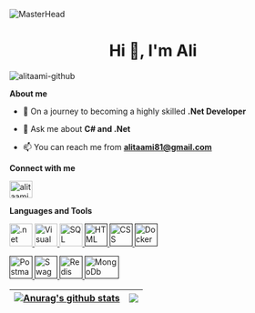 ![MasterHead](https://github.com/alitaami/alitaami/assets/116227297/c8cc5a57-d672-48ba-b2ea-b386205391e6)





<h1 align="center">Hi 👋, I'm Ali</h1> 
<p align="left"> <img src="https://komarev.com/ghpvc/?username=alitaami-github&label=Profile%20views&color=0e75b6&style=flat" alt="alitaami-github" /> </p>

**About me**

- 🌱 On a journey to becoming a highly skilled **.Net Developer**

- 💬 Ask me about  **C# and .Net** 

- 📫 You can reach me from **alitaami81@gmail.com**

**Connect with me**
<p align="left">
<a href="https://www.linkedin.com/in/ali-taami-2745a525b/" target="blank"><img align="center" src="https://raw.githubusercontent.com/rahuldkjain/github-profile-readme-generator/master/src/images/icons/Social/linked-in-alt.svg" alt="alitaami" height="30" width="40" /></a>

**Languages and Tools**

<p align="left"> 
    <a href="https://dotnet.microsoft.com/" target="_blank" rel="noreferrer">
        <img src="https://brandeps.com/logo-download/C/C-Sharp-logo-vector-01.svg" alt=".net" width="40" height="40"/>
    </a>   
    <a href="https://dotnet.microsoft.com/" target="_blank" rel="noreferrer">
        <img src="https://brandeps.com/icon-download/V/Visual-studio-icon-vector-02.svg" alt="Visual Studio" width="40" height="40"/>
    </a>
    <a href="https://www.microsoft.com/en-us/sql-server/sql-server-downloads" target="_blank" rel="noreferrer">
        <img src="https://encrypted-tbn0.gstatic.com/images?q=tbn:ANd9GcTCMPsByAv-2Cn8M3pU5VB2PvJONtweBMUyFQ&usqp=CAU" alt="SQL Server" width="40" height="40"/>
    </a>
    <a href="" target="_blank" rel="noreferrer">
        <img src="https://brandeps.com/logo-download/H/HTML-5-logo-vector-01.svg" alt="HTML" width="40" height="40"/>
    </a>
    <a href="" target="_blank" rel="noreferrer">
        <img src="https://brandeps.com/icon-download/C/Css-3-icon-vector-02.svg" alt="CSS" width="40" height="40"/>
    </a>
    <a href="" target="_blank" rel="noreferrer">
        <img src="https://brandeps.com/logo-download/D/Docker-logo-vector-01.svg" alt="Docker" width="40" height="40"/>
    </a>
</p>
<p align="left">
    <a href="" target="_blank" rel="noreferrer">
        <img src="https://brandeps.com/icon-download/P/Postman-icon-vector-02.svg" alt="Postman" width="40" height="40"/>
    </a>
    <a href="" target="_blank" rel="noreferrer">
        <img src="https://brandeps.com/icon-download/S/Swagger-icon-vector-02.svg" alt="Swagger" width="40" height="40"/>
    </a>
    <a href="" target="_blank" rel="noreferrer">
        <img src="https://brandeps.com/icon-download/R/Redis-icon-vector-03.svg" alt="Redis" width="40" height="40"/>
    </a>
   <a href="" target="_blank" rel="noreferrer">
        <img src="https://brandeps.com/icon-download/M/Mongodb-icon-vector-03.svg" alt="MongoDb" width="60" height="40"/>
    </a>  
</p>

| <a href="https://github.com/anuraghazra/github-readme-stats"><img align="center" src="https://github-readme-stats.vercel.app/api?username=alitaami&show_icons=true&include_all_commits=true&theme=buefy&hide_border=true" alt="Anurag's github stats" /></a> | <a href="https://github.com/anuraghazra/github-readme-stats"><img align="center" src="https://github-readme-stats.vercel.app/api/top-langs/?username=alitaami&layout=compact&theme=buefy&hide_border=true" /></a> |
| ------------- | ------------- |
 

